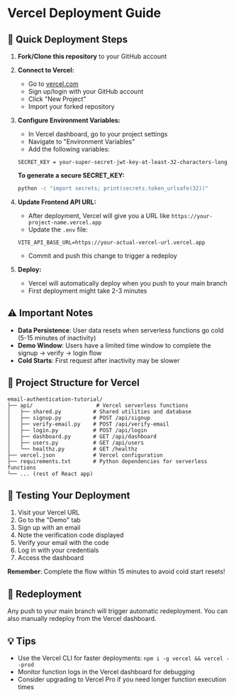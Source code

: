 # Vercel Deployment Guide

## 🚀 Quick Deployment Steps

1. **Fork/Clone this repository** to your GitHub account

2. **Connect to Vercel:**
   - Go to [vercel.com](https://vercel.com)
   - Sign up/login with your GitHub account
   - Click "New Project"
   - Import your forked repository

3. **Configure Environment Variables:**
   - In Vercel dashboard, go to your project settings
   - Navigate to "Environment Variables"
   - Add the following variables:

   ```
   SECRET_KEY = your-super-secret-jwt-key-at-least-32-characters-long
   ```

   **To generate a secure SECRET_KEY:**
   ```bash
   python -c "import secrets; print(secrets.token_urlsafe(32))"
   ```

4. **Update Frontend API URL:**
   - After deployment, Vercel will give you a URL like `https://your-project-name.vercel.app`
   - Update the `.env` file:
   ```
   VITE_API_BASE_URL=https://your-actual-vercel-url.vercel.app
   ```
   - Commit and push this change to trigger a redeploy

5. **Deploy:**
   - Vercel will automatically deploy when you push to your main branch
   - First deployment might take 2-3 minutes

## ⚠️ Important Notes

- **Data Persistence**: User data resets when serverless functions go cold (5-15 minutes of inactivity)
- **Demo Window**: Users have a limited time window to complete the signup → verify → login flow
- **Cold Starts**: First request after inactivity may be slower

## 🔧 Project Structure for Vercel

```
email-authentication-tutorial/
├── api/                    # Vercel serverless functions
│   ├── shared.py          # Shared utilities and database
│   ├── signup.py          # POST /api/signup
│   ├── verify-email.py    # POST /api/verify-email
│   ├── login.py           # POST /api/login
│   ├── dashboard.py       # GET /api/dashboard
│   ├── users.py           # GET /api/users
│   └── healthz.py         # GET /healthz
├── vercel.json            # Vercel configuration
├── requirements.txt       # Python dependencies for serverless functions
└── ... (rest of React app)
```

## 🎯 Testing Your Deployment

1. Visit your Vercel URL
2. Go to the "Demo" tab
3. Sign up with an email
4. Note the verification code displayed
5. Verify your email with the code
6. Log in with your credentials
7. Access the dashboard

**Remember**: Complete the flow within 15 minutes to avoid cold start resets!

## 🔄 Redeployment

Any push to your main branch will trigger automatic redeployment. You can also manually redeploy from the Vercel dashboard.

## 💡 Tips

- Use the Vercel CLI for faster deployments: `npm i -g vercel && vercel --prod`
- Monitor function logs in the Vercel dashboard for debugging
- Consider upgrading to Vercel Pro if you need longer function execution times
